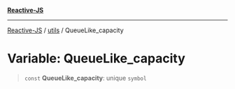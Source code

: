 [**Reactive-JS**](../../README.md)

***

[Reactive-JS](../../README.md) / [utils](../README.md) / QueueLike\_capacity

# Variable: QueueLike\_capacity

> `const` **QueueLike\_capacity**: unique `symbol`
